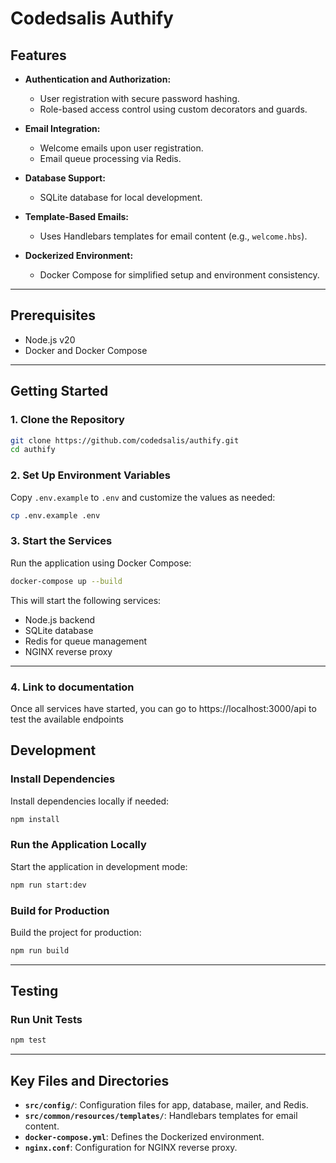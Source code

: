 # Codedsalis Authify

## Features

- **Authentication and Authorization:**
  - User registration with secure password hashing.
  - Role-based access control using custom decorators and guards.

- **Email Integration:**
  - Welcome emails upon user registration.
  - Email queue processing via Redis.

- **Database Support:**
  - SQLite database for local development.

- **Template-Based Emails:**
  - Uses Handlebars templates for email content (e.g., `welcome.hbs`).

- **Dockerized Environment:**
  - Docker Compose for simplified setup and environment consistency.

---

## Prerequisites

- Node.js v20
- Docker and Docker Compose

---

## Getting Started

### 1. Clone the Repository

```bash
git clone https://github.com/codedsalis/authify.git
cd authify
```

### 2. Set Up Environment Variables

Copy `.env.example` to `.env` and customize the values as needed:

```bash
cp .env.example .env
```

### 3. Start the Services

Run the application using Docker Compose:

```bash
docker-compose up --build
```

This will start the following services:
- Node.js backend
- SQLite database
- Redis for queue management
- NGINX reverse proxy

---

### 4. Link to documentation
Once all services have started, you can go to https://localhost:3000/api to test the available endpoints

## Development

### Install Dependencies

Install dependencies locally if needed:

```bash
npm install
```

### Run the Application Locally

Start the application in development mode:

```bash
npm run start:dev
```

### Build for Production

Build the project for production:

```bash
npm run build
```

---

## Testing

### Run Unit Tests

```bash
npm test
```

---

## Key Files and Directories

- **`src/config/`**: Configuration files for app, database, mailer, and Redis.
- **`src/common/resources/templates/`**: Handlebars templates for email content.
- **`docker-compose.yml`**: Defines the Dockerized environment.
- **`nginx.conf`**: Configuration for NGINX reverse proxy.

